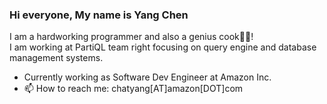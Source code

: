 ### Hi everyone, My name is Yang Chen

I am a hardworking programmer and also a genius cook🧑‍🍳!  
I am working at PartiQL team right focusing on query engine and database management systems.

- Currently working as Software Dev Engineer at Amazon Inc.
- 📫 How to reach me: chatyang[AT]amazon[DOT]com
